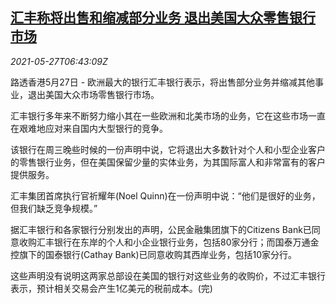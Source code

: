 <!--1622098862000-->
[汇丰称将出售和缩减部分业务 退出美国大众零售银行市场](https://cn.reuters.com/article/hsbc-exit-usa-retail-banking-0527-thur-idCNKCS2D80MC)
------

<div><i>2021-05-27T06:43:09Z</i></div><p>路透香港5月27日 - 欧洲最大的银行汇丰银行表示，将出售部分业务并缩减其他事业，退出美国大众市场零售银行市场。</p><p>汇丰银行多年来不断努力缩小其在一些欧洲和北美市场的业务，它在这些市场一直在艰难地应对来自国内大型银行的竞争。</p><p>该银行在周三晚些时候的一份声明中说，它将退出大多数针对个人和小型企业客户的零售银行业务，但在美国保留少量的实体业务，为其国际富人和非常富有的客户提供服务。</p><p>汇丰集团首席执行官祈耀年(Noel Quinn)在一份声明中说：“他们是很好的业务，但我们缺乏竞争规模。”</p><p>据汇丰银行和各家银行分别发出的声明，公民金融集团旗下的Citizens Bank已同意收购汇丰银行在东岸的个人和小企业银行业务，包括80家分行；而国泰万通金控旗下的国泰银行(Cathay Bank)已同意收购其西岸业务，包括10家分行。</p><p>这些声明没有说明这两家总部设在美国的银行对这些业务的收购价，不过汇丰银行表示，预计相关交易会产生1亿美元的税前成本。(完)</p>
